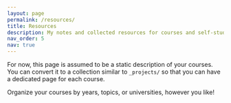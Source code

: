 ```yaml
---
layout: page
permalink: /resources/
title: Resources
description: My notes and collected resources for courses and self-study.
nav_order: 5
nav: true
---
```


For now, this page is assumed to be a static description of your courses. You can convert it to a collection similar to `_projects/` so that you can have a dedicated page for each course.

Organize your courses by years, topics, or universities, however you like!
